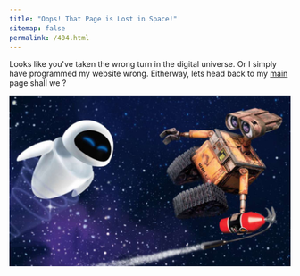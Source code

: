 ```yaml
---
title: "Oops! That Page is Lost in Space!"
sitemap: false
permalink: /404.html
---
```





Looks like you've taken the wrong turn in the digital universe. Or I simply have programmed my website wrong. Eitherway, lets head back to my [main](/) page shall we ? 

![walle_space](/images/walle_space.jpg)